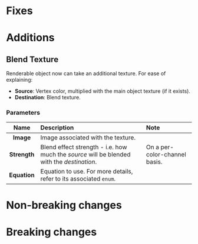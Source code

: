 # Fixes

# Additions

## Blend Texture

Renderable object now can take an additional texture. For ease of explaining:

- **Source**: Vertex color, multiplied with the main object texture (if it exists).
- **Destination**: Blend texture.

### Parameters

|Name|Description|Note|
|:-:|:-|:-|
|**Image**|Image associated with the texture.||
|**Strength**|Blend effect strength - i.e. how much the *source* will be blended with the *destination*.|On a per-color-channel basis.|
|**Equation**|Equation to use. For more details, refer to its associated `enum`.||

# Non-breaking changes

# Breaking changes